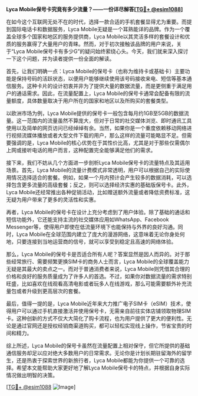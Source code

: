 **Lyca Mobile保号卡究竟有多少流量？——一份详尽解答[[TG💪+ @esim1088](https://t.me/s/esim1088)]**

在如今这个互联网无处不在的时代，选择一款合适的手机套餐显得尤为重要。而提到国际电话卡和数据服务，Lyca Mobile无疑是一个耳熟能详的品牌。作为一个覆盖全球多个国家和地区的服务提供商，Lyca Mobile以其灵活多样的套餐设计和优质的服务赢得了大量用户的青睐。然而，对于初次接触该品牌的用户来说，关于“Lyca Mobile保号卡有多少G”的疑问始终萦绕心头。今天，我们就来深入探讨一下这个问题，并为读者提供一份全面的解读。

首先，让我们明确一点：Lyca Mobile的保号卡（也称为维持卡或基础卡）主要功能是保持号码的活跃状态，以便用户能够继续使用该号码接收来电、短信等基本通信服务。这种卡片的设计初衷并非为了提供大量的数据流量，而是更侧重于满足用户的通话需求。因此，在流量配置上，Lyca Mobile的保号卡通常会配备有限的流量额度，具体数量取决于用户所在的国家和地区以及所购买的套餐类型。

以欧洲市场为例，Lyca Mobile提供的保号卡一般包含每月约1GB至5GB的数据流量。这一范围内的流量虽然不算庞大，但对于日常的社交媒体浏览、即时通讯工具使用以及简单的网页访问已经绰绰有余。当然，如果你是一个重度依赖移动网络进行视频流媒体播放或者大型文件下载的用户，那么这样的流量可能略显不足。但需要强调的是，Lyca Mobile的核心优势在于其性价比高，尤其是对于那些仅需偶尔上网或接听电话的用户而言，这种配置完全能够满足他们的需求。

接下来，我们不妨从几个方面进一步剖析Lyca Mobile保号卡的流量特点及其适用场景。首先，Lyca Mobile的流量计费模式非常透明，用户可以根据自己的实际使用情况选择适合的套餐。例如，如果一个月内预计会产生较多的数据消耗，可以选择包含更多流量的高级套餐；反之，则可以选择经济实惠的基础版保号卡。此外，Lyca Mobile还经常推出各种促销活动，比如赠送额外流量或者降低资费标准，这无疑为用户带来了更多的灵活性和实惠。

再者，Lyca Mobile的保号卡在设计上充分考虑到了用户体验。除了基础的通话和短信功能外，它还能支持主流的社交媒体应用如WhatsApp、Facebook Messenger等，使得用户即使在低流量环境下也能保持与外界的良好沟通。同时，Lyca Mobile在全球范围内建立了庞大的漫游网络，这意味着无论你身处何地，只要连接到当地运营商的信号，就可以享受到稳定且高速的网络体验。

那么，Lyca Mobile的保号卡是否适合所有人呢？答案显然是因人而异的。对于那些经常旅行、需要频繁更换SIM卡的商务人士而言，Lyca Mobile的全球覆盖能力无疑是其最大的卖点之一。而对于普通消费者来说，Lyca Mobile则凭借其合理的价格和良好的服务质量成为了许多人的首选。不过，如果你对数据流量的需求特别旺盛，比如喜欢在线观看高清电影或者玩多人在线游戏，那么可能需要额外补充流量包或者升级到更高层次的套餐。

最后，值得一提的是，Lyca Mobile近年来大力推广电子SIM卡（eSIM）技术，使得用户可以通过手机直接激活并使用保号卡，无需亲自前往实体店铺领取物理SIM卡。这种创新的方式不仅大大简化了购卡流程，也为用户提供了更大的便利性。无论是通过官网还是授权经销商渠道购买，都可以轻松实现线上操作，节省宝贵的时间和精力。

综上所述，Lyca Mobile的保号卡虽然在流量配置上相对保守，但它所提供的基础通信服务却足以应对绝大多数用户的日常需求。无论你是计划长期驻留海外的留学生，还是热衷于探索世界的新旅行者，Lyca Mobile都能为你提供一个可靠的选择。希望本文能帮助大家更好地了解Lyca Mobile保号卡的特点，并根据自身实际情况做出明智的决策。

[[TG💪+ @esim1088](https://t.me/s/esim1088) ![Image](https://i.postimg.cc/4NQfJmqS/Snipaste-2025-05-13-00-14-12.png)]